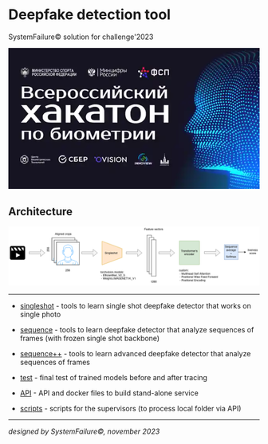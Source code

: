 Deepfake detection tool 
===

SystemFailure© solution for challenge'2023

![](./figures/logo.png)

## Architecture

![](./figures/antideepfake.png)

---

- [singleshot](./singleshot) - tools to learn single shot deepfake detector that works on single photo

- [sequence](./sequence) - tools to learn deepfake detector that analyze sequences of frames (with frozen single shot backbone)

- [sequence++](./sequence++) - tools to learn advanced deepfake detector that analyze sequences of frames

- [test](./test) - final test of trained models before and after tracing

- [API](./api) - API and docker files to build stand-alone service

- [scripts](./scripts) - scripts for the supervisors (to process local folder via API)

---

*designed by SystemFailure©, november 2023*